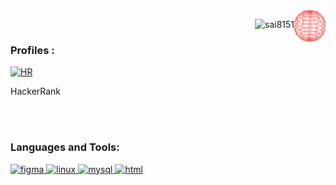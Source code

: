 <img align="right" src="https://raw.githubusercontent.com/sai8151/sai8151/main/earthSVG.svg?raw=true" width="50" height="50"/>

<!--
**sai8151/sai8151** is a ✨ _special_ ✨ repository because its `README.md` (this file) appears on your GitHub profile.
### Hi there 👋
Here are some ideas to get you started:

- 🔭 I’m currently working on ...
- 🌱 I’m currently learning ...
- 👯 I’m looking to collaborate on ...
- 🤔 I’m looking for help with ...
- 💬 Ask me about ...
- 📫 How to reach me: ...
- 😄 Pronouns: ...
- ⚡ Fun fact: ...
<h3 align="left">Connect with me:</h3>
-->
<p align="right"> <img src="https://komarev.com/ghpvc/?username=sai8151&label=Profile%20views&color=0e75b6&style=flat" alt="sai8151" /> </p>


<h3 align="left">Profiles :</h3>

<a href="https://www.hackerrank.com/saikiranreddy812" target="_blank" rel="noreferrer"> 
<img src="https://cdn.worldvectorlogo.com/logos/hackerrank.svg" alt="HR" width="50" height="50"/> </a> <p>HackerRank</p>


<br><br>
<p align="left">
  
</p>

<h3 align="left">Languages and Tools:</h3>
<p align="left"> 
<a href="https://www.figma.com/" target="_blank" rel="noreferrer"> 
<img src="https://www.vectorlogo.zone/logos/figma/figma-icon.svg" alt="figma" width="50" height="50"/> </a> 
<a href="https://www.linux.org/" target="_blank" rel="noreferrer"> 
<img src="https://epidotic-masts.000webhostapp.com/github/linux_icon.svg" alt="linux" width="50" height="50"/> </a> 
<a href="https://www.mysql.com/" target="_blank" rel="noreferrer"> 
<img src="https://epidotic-masts.000webhostapp.com/github/mysql_icon.svg" alt="mysql" width="70" height="70"/> </a>
<a href="" target="_blank" rel="noreferrer"> 
<img src="https://epidotic-masts.000webhostapp.com/github/html5_icon.svg" alt="html" width="70" height="60"/> </a>
  
</p>
